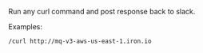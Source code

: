 Run any curl command and post response back to slack. 

Examples:

```
/curl http://mq-v3-aws-us-east-1.iron.io
```
